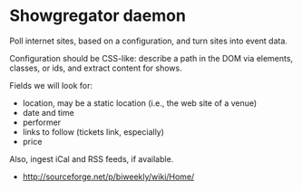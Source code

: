 # Showgregator daemon

Poll internet sites, based on a configuration, and turn sites into event data.

Configuration should be CSS-like: describe a path in the DOM via elements, classes, or ids, and extract content for shows.

Fields we will look for:

* location, may be a static location (i.e., the web site of a venue)
* date and time
* performer
* links to follow (tickets link, especially)
* price

Also, ingest iCal and RSS feeds, if available.

* http://sourceforge.net/p/biweekly/wiki/Home/